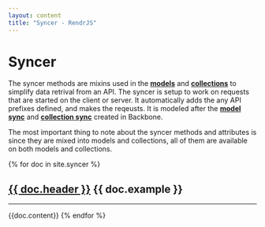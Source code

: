 ```yaml
---
layout: content
title: "Syncer - RendrJS"
---
```


# Syncer

The syncer methods are mixins used in the [**models**](/model) and [**collections**](/collection) to simplify data retrival from an API.  The syncer is setup to work on requests that are started on the client or server.  It automatically adds the any API prefixes defined, and makes the reqeusts.  It is modeled after the [**model sync**](http://backbonejs.org/#Model-sync) and [**collection sync**](http://backbonejs.org/#Collection-sync) created in Backbone.

The most important thing to note about the syncer methods and attributes is since they are mixed into models and collections, all of them are available on both models and collections.

{% for doc in site.syncer %}
  <h2 id="{{doc.header}}">
    <a href="#{{doc.header}}">{{ doc.header }}</a>
    <span>{{ doc.example }}</span>
  </h2>

  <hr />
  {{doc.content}}
{% endfor %}

